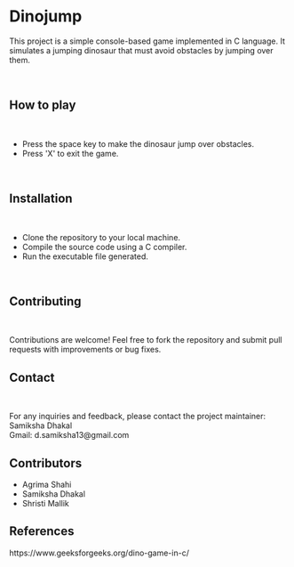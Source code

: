 # Dinojump
<p> This project is a simple console-based game implemented in C language. It simulates a jumping dinosaur that must avoid obstacles by jumping over them. </p> <br>

<h2>How to play </h2> <br> 
<ul>
<li> Press the space key to make the dinosaur jump over obstacles.</li>
<li> Press 'X' to exit the game. </li>
</ul> <br>

<h2> Installation </h2> <br>
<ul>
<li> Clone the repository to your local machine. </li>
<li> Compile the source code using a C compiler. </li>
<li> Run the executable file generated. </li>
</ul> <br>

<h2> Contributing </h2><br>
<p> Contributions are welcome! Feel free to fork the repository and submit pull requests with improvements or bug fixes. <br>

<h2> Contact </h2><br>
<p> For any inquiries and feedback, please contact the project maintainer: <br>
Samiksha Dhakal <br>
Gmail: d.samiksha13@gmail.com </p>

<h2> Contributors </h2>
<ul>
<li> Agrima Shahi </li>
<li> Samiksha Dhakal </li>
<li> Shristi Mallik </li>
</ul>

<h2> References </h2>
<p> https://www.geeksforgeeks.org/dino-game-in-c/ </p>





